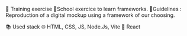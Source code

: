 👥 Training exercise
💪School exercice to learn frameworks.
📄Guidelines : Reproduction of a digital mockup using a framework of our choosing.

📚 Used stack
🌐 HTML, CSS, JS, Node.Js, Vite
🧩 React




